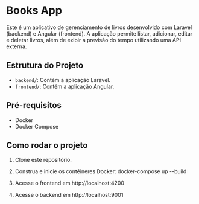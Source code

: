 # Books App

Este é um aplicativo de gerenciamento de livros desenvolvido com Laravel (backend) e Angular (frontend). A aplicação permite listar, adicionar, editar e deletar livros, além de exibir a previsão do tempo utilizando uma API externa.

## Estrutura do Projeto

- `backend/`: Contém a aplicação Laravel.
- `frontend/`: Contém a aplicação Angular.

## Pré-requisitos

- Docker
- Docker Compose

## Como rodar o projeto

1. Clone este repositório.

2. Construa e inicie os contêineres Docker:
    docker-compose up --build

3. Acesse o frontend em http://localhost:4200
4. Acesse o backend em http://localhost:9001

